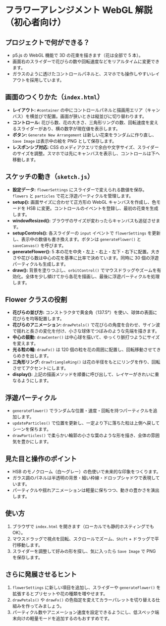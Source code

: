 # フラワーアレンジメント WebGL 解説（初心者向け）

## プロジェクトで何ができる？
- p5.js の WebGL 機能で 3D の花束を描きます（花は全部で 5 本）。
- 画面右のスライダーで花びらの数や回転速度などをリアルタイムに変更できます。
- ガラスのように透けたコントロールパネルと、スマホでも操作しやすいレイアウトを採用しています。

## 画面のつくりかた（`index.html`）
- **レイアウト:** `#container` の中にコントロールパネルと描画用エリア（キャンバス）を横並びで配置。画面が狭いときは縦並びに切り替わります。
- **コントロール:** 花びら数、花の大きさ、三角形リングの数、回転速度を変えるスライダーがあり、横の数字が現在値を表示します。
- **ボタン:** `Generate New Arrangement` は新しい花束をランダムに作り直し、`Save Image` は表示中の絵を PNG として保存します。
- **レスポンシブ対応:** CSS のメディアクエリで余白や文字サイズ、スライダーのサイズを調整。スマホでは先にキャンバスを表示し、コントロールは下へ移動します。

## スケッチの動き（`sketch.js`）
- **設定データ:** `flowerSettings` にスライダーで変えられる数値を保存。`flowers` と `particles` で花と浮遊パーティクルを管理します。
- **setup():** 画面サイズに合わせて正方形の WebGL キャンバスを作成し、色モードを HSB に変更。コントロールのイベントを登録し、最初の花束を生成します。
- **windowResized():** ブラウザのサイズが変わったらキャンバスも追従させます。
- **setupControls():** 各スライダーの `input` イベントで `flowerSettings` を更新し、表示中の数値も書き換えます。ボタンは `generateFlower()` と `saveCanvas()` を呼びます。
- **generateFlower():** 5 本の花を中央・左上・右上・左下・右下に配置。大きさや花びら数は中心の花を基準に比率で決めています。同時に 30 個の浮遊パーティクルも生成します。
- **draw():** 背景を塗りつぶし、`orbitControl()` でマウスドラッグやズームを有効化。全体を少し傾けてから各花を描画し、最後に浮遊パーティクルを処理します。

## Flower クラスの役割
- **花びらの並び方:** コンストラクタで黄金角（137.5°）を使い、球体の表面に花びらを均等配置します。
- **花びらのアニメーション:** `drawPetals()` で花びらの角度を合わせ、サイン波で揺れと長さの変化を付け、小さな球体でつぼみのような先端を描きます。
- **中心の鼓動:** `drawCenter()` は中心球を描いて、ゆっくり脈打つようにサイズを変えます。
- **光る粒の輪:** `drawFx()` は 120 個の粒を花の周囲に配置し、回転移動させてきらめきを出します。
- **三角形リング:** `drawTriangleRing()` は花の半径をもとにリングを作り、回転させてアクセントにします。
- **display():** 上記の描画メソッドを順番に呼び出して、レイヤーがきれいに重なるようにします。

## 浮遊パーティクル
- `generateFlower()` でランダムな位置・速度・回転を持つパーティクルを追加します。
- `updateParticles()` で位置を更新し、一定より下に落ちた粒は上側へ戻してシーンを保ちます。
- `drawParticles()` で柔らかい輪郭の小さな葉のような形を描き、全体の雰囲気を豊かにします。

## 見た目と操作のポイント
- HSB のモノクローム（白〜グレー）の色使いで未来的な印象をつくります。
- ガラス調のパネルは半透明の背景・細い枠線・ドロップシャドウで表現しています。
- パーティクルや揺れアニメーションは軽量に保ちつつ、動きの豊かさを演出します。

## 使い方
1. ブラウザで `index.html` を開きます（ローカルでも静的ホスティングでも OK）。
2. マウスドラッグで視点を回転、スクロールでズーム、`Shift` + ドラッグで平行移動します。
3. スライダーを調整して好みの形を探し、気に入ったら `Save Image` で PNG を保存します。

## さらに発展させるヒント
1. `flowerSettings` に新しい項目を追加し、スライダーや `generateFlower()` を拡張するとプリセットや花の種類を増やせます。
2. `drawPetals()` や `drawFx()` の色指定を変えてカラーパレットを切り替える仕組みを作ってみましょう。
3. パーティクル数やアニメーション速度を設定できるようにし、低スペック端末向けの軽量モードを追加するのもおすすめです。
